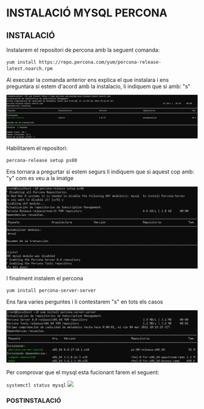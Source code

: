 # INSTALACIÓ MYSQL PERCONA

## INSTALACIÓ

Instalarem el repositori de percona amb la seguent comanda:

`yum install https://repo.percona.com/yum/percona-release-latest.noarch.rpm`

Al executar la comanda anterior ens explica el que instalara i ens preguntara si estem d'acord amb la instalacio, li indiquem que si amb: "s"

![ScreenShot](https://github.com/MarcGarcia03/Bases-de-dades/blob/main/Ap1/Instalacio-Percona/imgs/2022-03-04_18-57.png)

Habilitarem el repositori:

`percona-release setup ps80`

Ens tornara a pregurtar si estem segurs li indiquem que si aquest cop amb: "y" com es veu a la imatge

![ScreenShot](https://github.com/MarcGarcia03/Bases-de-dades/blob/main/Ap1/Instalacio-Percona/imgs/2022-03-04_19-18.png)

I finalment instalem el percona

`yum install percona-server-server`

Ens fara varies perguntes i li contestarem "s" en tots els casos

![ScreenShot](https://github.com/MarcGarcia03/Bases-de-dades/blob/main/Ap1/Instalacio-Percona/imgs/2022-03-04_19-20.png)

Per comprovar que el mysql esta fucionant farem el seguent:

`systemctl status mysql`
<img src="/imgs/2022-03-04_15-44"></img>
### POSTINSTALACIÓ

